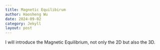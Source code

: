 ```yaml
---
title: Magnetic Equilibirum
author: Haosheng Wu
date: 2024-09-02
category: Jekyll
layout: post
---
```


I will introduce the Magnetic Equilibrium, not only the 2D but also the 3D.